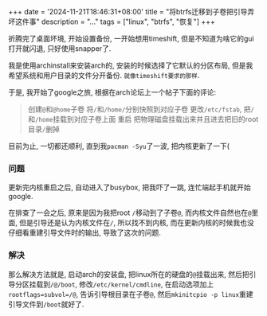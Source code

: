 +++
date = '2024-11-21T18:46:31+08:00'
title = "将btrfs迁移到子卷把引导弄坏这件事"
description = "..."
tags = ["linux", "btrfs", "恢复"]
+++

折腾完了桌面坏境, 开始设置备份, 一开始想用timeshift, 但是不知道为啥它的gui打开就闪退, 只好使用snapper了.

我是使用archinstall来安装arch的, 安装的时候选择了它默认的分区布局, 但是我希望系统和用户目录的文件分开备份. `就像timeshift要求的那样`.

于是, 我开始了google之旅, 根据在arch论坛上一个帖子下面的评论:

> 创建`@`和`@home`子卷
> 将`/`和`/home/`分别快照到对应子卷
> 更改`/etc/fstab`, 把`/`和`/home`挂载到对应子卷上面
> 重启
> 把物理磁盘挂载出来并且进去把旧的root目录`/`删掉

目前为止, 一切都还顺利, 直到我`pacman -Syu`了一波, 把内核更新了一下(

### 问题
更新完内核重启之后, 自动进入了busybox, 把我吓了一跳, 连忙端起手机就开始google.

在排查了一会之后, 原来是因为我把root `/`移动到了子卷`@`, 而内核文件自然也在`@`里面, 但是引导还是认为内核文件在`/`,
所以找不到内核, 而在更新内核的时候我也没仔细看重建引导文件时的输出, 导致了这次的问题.

### 解决
那么解决方法就是, 启动arch的安装盘, 把linux所在的硬盘的`@`挂载出来, 然后把引导分区挂载到`/@/boot`, 修改`/etc/kernel/cmdline`,
在启动选项加上`rootflags=subvol=/@`, 告诉引导根目录在子卷`@`, 然后`mkinitcpio -p linux`重建引导文件到`/boot`就好了.
